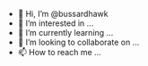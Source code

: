 - 👋 Hi, I’m @bussardhawk
- 👀 I’m interested in ...
- 🌱 I’m currently learning ...
- 💞️ I’m looking to collaborate on ...
- 📫 How to reach me ...

<!---
bussardhawk/bussardhawk is a ✨ special ✨ repository because its `README.md` (this file) appears on your GitHub profile.
You can click the Preview link to take a look at your changes.
--->
